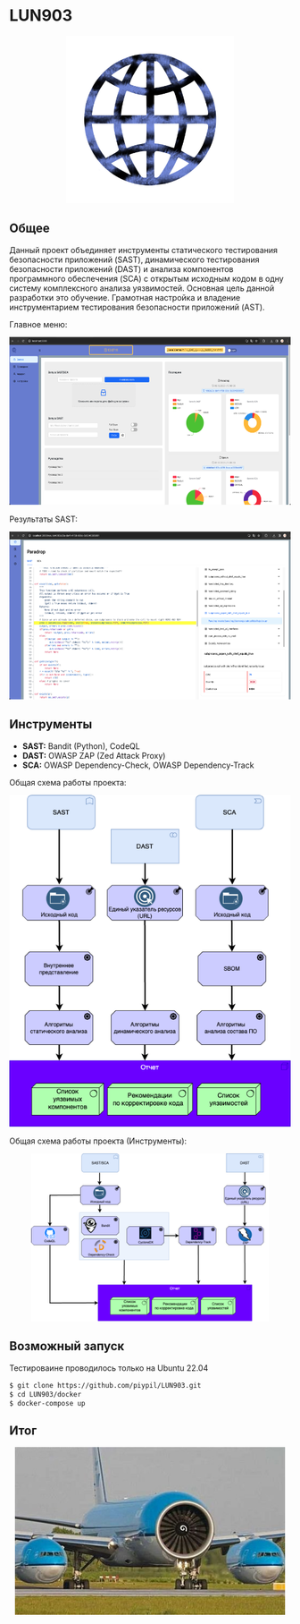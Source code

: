 # LUN903

<p align="center">
	<img src="/frontend/src/assets/images/logo_page.png" height="300px"/>
</p>


## Общее 
Данный проект объединяет инструменты статического тестирования безопасности приложений (SAST),  динамического тестирования безопасности приложений (DAST)  и анализа компонентов программного обеспечения (SCA) с открытым исходным кодом в одну систему комплексного анализа уязвимостей. Основная цель данной разработки это обучение. Грамотная настройка и владение инструментарием тестирования безопасности приложений (AST). 

Главное меню:
<p align="center">
	<img src="/docs/diagrams/png/Image1LUN903.png" height="300px"/>
</p>

Результаты SAST:
<p align="center">
	<img src="/docs/diagrams/png/Image2LUN903.png" height="300px"/>
</p>

## Инструменты
- **SAST:** Bandit (Python), CodeQL 
- **DAST:** OWASP ZAP (Zed Attack Proxy)
- **SCA:** OWASP Dependency-Check, OWASP Dependency-Track

Общая схема работы проекта:
<p align="center">
	<img src="/docs/diagrams/png/Image5LUN903.png"/>
</p>

Общая схема работы проекта (Инструменты):
<p align="center">
	<img src="/docs/diagrams/png/Image3LUN903.png" height="300px"/>
</p>

## Возможный запуск
Тестироваине проводилось только на Ubuntu 22.04
    
    $ git clone https://github.com/piypil/LUN903.git
    $ cd LUN903/docker
    $ docker-compose up

## Итог

<p align="center">
	<img src="/docs/diagrams/png/Image4LUN903.png" height="300px"/>
</p>
